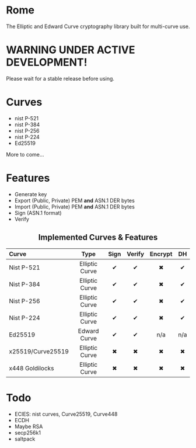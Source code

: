 # Rome

The Elliptic and Edward Curve cryptography library built for multi-curve use.

# WARNING UNDER ACTIVE DEVELOPMENT!

Please wait for a stable release before using.

# Curves

- nist P-521
- nist P-384
- nist P-256
- nist P-224
- Ed25519

More to come...

# Features

- Generate key
- Export (Public, Private) PEM **and** ASN.1 DER bytes
- Import (Public, Private) PEM **and** ASN.1 DER bytes
- Sign (ASN.1 format)
- Verify

<div align=center>

## Implemented Curves & Features

| Curve             |      Type      | Sign | Verify | Encrypt | DH  |
| :---------------- | :------------: | :--: | :----: | :-----: | :-: |
| Nist P-521        | Elliptic Curve |  ✔   |   ✔    |    ✖    |  ✔  |
| Nist P-384        | Elliptic Curve |  ✔   |   ✔    |    ✖    |  ✔  |
| Nist P-256        | Elliptic Curve |  ✔   |   ✔    |    ✖    |  ✔  |
| Nist P-224        | Elliptic Curve |  ✔   |   ✔    |    ✖    |  ✔  |
| Ed25519           |  Edward Curve  |  ✔   |   ✔    |   n/a   | n/a |
| x25519/Curve25519 | Elliptic Curve |  ✖   |   ✖    |    ✖    |  ✖  |
| x448 Goldilocks   | Elliptic Curve |  ✖   |   ✖    |    ✖    |  ✖  |

</div>

# Todo

- ECIES: nist curves, Curve25519, Curve448
- ECDH
- Maybe RSA
- secp256k1
- saltpack
